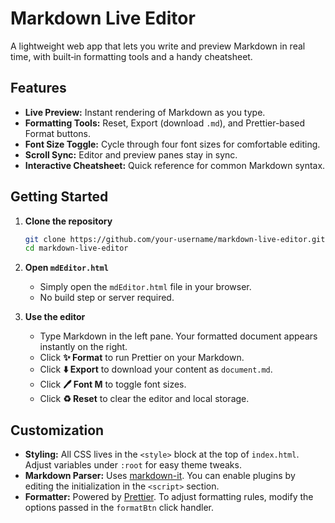 # Markdown Live Editor

A lightweight web app that lets you write and preview Markdown in real time, with built‑in formatting tools and a handy cheatsheet.

## Features

* **Live Preview:** Instant rendering of Markdown as you type.
* **Formatting Tools:** Reset, Export (download `.md`), and Prettier-based Format buttons.
* **Font Size Toggle:** Cycle through four font sizes for comfortable editing.
* **Scroll Sync:** Editor and preview panes stay in sync.
* **Interactive Cheatsheet:** Quick reference for common Markdown syntax.

## Getting Started

1. **Clone the repository**

   ```bash
   git clone https://github.com/your-username/markdown-live-editor.git
   cd markdown-live-editor
   ```

2. **Open `mdEditor.html`**

   * Simply open the `mdEditor.html` file in your browser.
   * No build step or server required.

3. **Use the editor**

   * Type Markdown in the left pane. Your formatted document appears instantly on the right.
   * Click **✨ Format** to run Prettier on your Markdown.
   * Click **⬇️ Export** to download your content as `document.md`.
   * Click **🖊 Font M** to toggle font sizes.
   * Click **♻️ Reset** to clear the editor and local storage.

## Customization

* **Styling:** All CSS lives in the `<style>` block at the top of `index.html`. Adjust variables under `:root` for easy theme tweaks.
* **Markdown Parser:** Uses [markdown-it](https://github.com/markdown-it/markdown-it). You can enable plugins by editing the initialization in the `<script>` section.
* **Formatter:** Powered by [Prettier](https://prettier.io/). To adjust formatting rules, modify the options passed in the `formatBtn` click handler.
